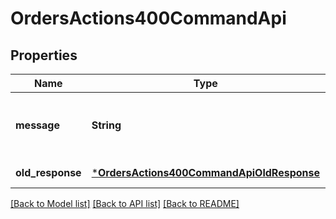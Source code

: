 # OrdersActions400CommandApi

## Properties
Name | Type | Description | Notes
------------ | ------------- | ------------- | -------------
**message** | **String** | Вид ответа для неуникального X-ALOR-REQID | [default to null]
**old_response** | [***OrdersActions400CommandApiOldResponse**](orders_actions_400_CommandAPI_oldResponse.md) |  | [default to null]

[[Back to Model list]](../README.md#documentation-for-models) [[Back to API list]](../README.md#documentation-for-api-endpoints) [[Back to README]](../README.md)

